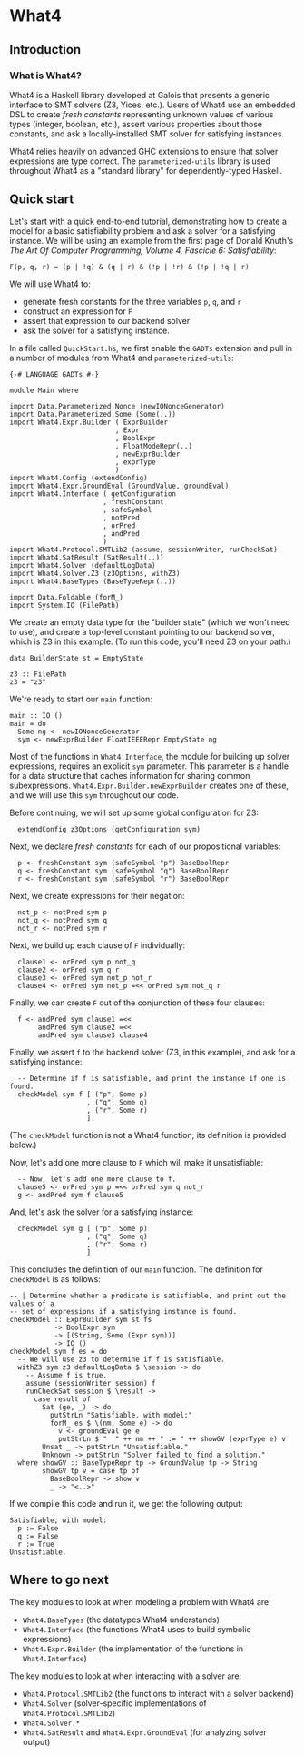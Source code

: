 # What4

## Introduction

### What is What4?

What4 is a Haskell library developed at Galois that presents a generic interface
to SMT solvers (Z3, Yices, etc.). Users of What4 use an embedded DSL to create
_fresh constants_ representing unknown values of various types (integer,
boolean, etc.), assert various properties about those constants, and ask a
locally-installed SMT solver for satisfying instances.

What4 relies heavily on advanced GHC extensions to ensure that solver
expressions are type correct. The `parameterized-utils` library is used
throughout What4 as a "standard library" for dependently-typed Haskell.

## Quick start

Let's start with a quick end-to-end tutorial, demonstrating how to create a
model for a basic satisfiability problem and ask a solver for a satisfying
instance. We will be using an example from the first page of Donald Knuth's _The
Art Of Computer Programming, Volume 4, Fascicle 6: Satisfiability_:

```
F(p, q, r) = (p | !q) & (q | r) & (!p | !r) & (!p | !q | r)
```

We will use What4 to:
  * generate fresh constants for the three variables `p`, `q`, and `r`
  * construct an expression for `F`
  * assert that expression to our backend solver
  * ask the solver for a satisfying instance.

In a file called `QuickStart.hs`, we first enable the `GADTs` extension and pull
in a number of modules from What4 and `parameterized-utils`:

```
{-# LANGUAGE GADTs #-}

module Main where

import Data.Parameterized.Nonce (newIONonceGenerator)
import Data.Parameterized.Some (Some(..))
import What4.Expr.Builder ( ExprBuilder
                          , Expr
                          , BoolExpr
                          , FloatModeRepr(..)
                          , newExprBuilder
                          , exprType
                          )
import What4.Config (extendConfig)
import What4.Expr.GroundEval (GroundValue, groundEval)
import What4.Interface ( getConfiguration
                       , freshConstant
                       , safeSymbol
                       , notPred
                       , orPred
                       , andPred
                       )
import What4.Protocol.SMTLib2 (assume, sessionWriter, runCheckSat)
import What4.SatResult (SatResult(..))
import What4.Solver (defaultLogData)
import What4.Solver.Z3 (z3Options, withZ3)
import What4.BaseTypes (BaseTypeRepr(..))

import Data.Foldable (forM_)
import System.IO (FilePath)
```

We create an empty data type for the "builder state" (which we won't need to
use), and create a top-level constant pointing to our backend solver, which is
Z3 in this example. (To run this code, you'll need Z3 on your path.)

```
data BuilderState st = EmptyState

z3 :: FilePath
z3 = "z3"
```

We're ready to start our `main` function:

```
main :: IO ()
main = do
  Some ng <- newIONonceGenerator
  sym <- newExprBuilder FloatIEEERepr EmptyState ng
```

Most of the functions in `What4.Interface`, the module for building up solver
expressions, requires an explicit `sym` parameter. This parameter is a handle
for a data structure that caches information for sharing common subexpressions.
`What4.Expr.Builder.newExprBuilder` creates one of these, and we will use this
`sym` throughout our code.

Before continuing, we will set up some global configuration for Z3:

```
  extendConfig z3Options (getConfiguration sym)
```

Next, we declare _fresh constants_ for each of our propositional variables:

```
  p <- freshConstant sym (safeSymbol "p") BaseBoolRepr
  q <- freshConstant sym (safeSymbol "q") BaseBoolRepr
  r <- freshConstant sym (safeSymbol "r") BaseBoolRepr
```

Next, we create expressions for their negation:

```
  not_p <- notPred sym p
  not_q <- notPred sym q
  not_r <- notPred sym r
```

Next, we build up each clause of `F` individually:

```
  clause1 <- orPred sym p not_q
  clause2 <- orPred sym q r
  clause3 <- orPred sym not_p not_r
  clause4 <- orPred sym not_p =<< orPred sym not_q r
```

Finally, we can create `F` out of the conjunction of these four clauses:

```
  f <- andPred sym clause1 =<<
       andPred sym clause2 =<<
       andPred sym clause3 clause4
```

Finally, we assert `f` to the backend solver (Z3, in this example), and ask for
a satisfying instance:

```
  -- Determine if f is satisfiable, and print the instance if one is found.
  checkModel sym f [ ("p", Some p)
                   , ("q", Some q)
                   , ("r", Some r)
                   ]
```

(The `checkModel` function is not a What4 function; its definition is provided
below.)

Now, let's add one more clause to `F` which will make it unsatisfiable:

```
  -- Now, let's add one more clause to f.
  clause5 <- orPred sym p =<< orPred sym q not_r
  g <- andPred sym f clause5
```

And, let's ask the solver for a satisfying instance:

```
  checkModel sym g [ ("p", Some p)
                   , ("q", Some q)
                   , ("r", Some r)
                   ]
```

This concludes the definition of our `main` function. The definition for
`checkModel` is as follows:

```
-- | Determine whether a predicate is satisfiable, and print out the values of a
-- set of expressions if a satisfying instance is found.
checkModel :: ExprBuilder sym st fs
           -> BoolExpr sym
           -> [(String, Some (Expr sym))]
           -> IO ()
checkModel sym f es = do
  -- We will use z3 to determine if f is satisfiable.
  withZ3 sym z3 defaultLogData $ \session -> do
    -- Assume f is true.
    assume (sessionWriter session) f
    runCheckSat session $ \result ->
      case result of
        Sat (ge, _) -> do
          putStrLn "Satisfiable, with model:"
          forM_ es $ \(nm, Some e) -> do
            v <- groundEval ge e
            putStrLn $ "  " ++ nm ++ " := " ++ showGV (exprType e) v
        Unsat _ -> putStrLn "Unsatisfiable."
        Unknown -> putStrLn "Solver failed to find a solution."
  where showGV :: BaseTypeRepr tp -> GroundValue tp -> String
        showGV tp v = case tp of
          BaseBoolRepr -> show v
          _ -> "<..>"
```

If we compile this code and run it, we get the following output:

```
Satisfiable, with model:
  p := False
  q := False
  r := True
Unsatisfiable.
```

## Where to go next

The key modules to look at when modeling a problem with What4 are:

* `What4.BaseTypes` (the datatypes What4 understands)
* `What4.Interface` (the functions What4 uses to build symbolic expressions)
* `What4.Expr.Builder` (the implementation of the functions in `What4.Interface`)

The key modules to look at when interacting with a solver are:

* `What4.Protocol.SMTLib2` (the functions to interact with a solver backend)
* `What4.Solver` (solver-specific implementations of `What4.Protocol.SMTLib2`)
* `What4.Solver.*`
* `What4.SatResult` and `What4.Expr.GroundEval` (for analyzing solver output)

